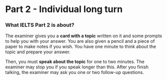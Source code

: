 # Part 2 - Individual long turn

### What IELTS Part 2 is about?

The examiner gives you a **card with a topic** written on it and some prompts to help you with your answer. You are also given a pencil and a piece of paper to make notes if you wish. You have one minute to think about the topic and prepare your answer.

Then, you must **speak about the topic** for one to two minutes. The examiner may stop you if you speak longer than this. After you finish talking, the examiner may ask you one or two follow-up questions.
